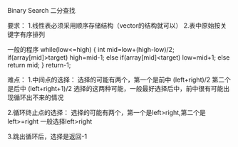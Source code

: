 Binary Search 二分查找

要求：
1.线性表必须采用顺序存储结构（vector的结构就可以）
2.表中原始按关键字有序排列

一般的程序
while(low<=high)
        {
            int mid=low+(high-low)/2;
            if(array[mid]>target)
                high=mid-1;
            else if(array[mid]<target)
            low=mid+1;
            else
                return mid;
        }
    return-1;

难点：
1.中间点的选择：
	选择的可能有两个，第一个是前中 (left+right)/2 第二个是后中 (left+right+1)/2
	选择的这两种可能，一般最好选择后中，前中很有可能出现循环出不来的情况
	
2.循环终止点的选择：
	选择的可能有两个，第一个是left>right,第二个是left>=right
	一般选择left>right

3.跳出循环后，选择是返回-1

